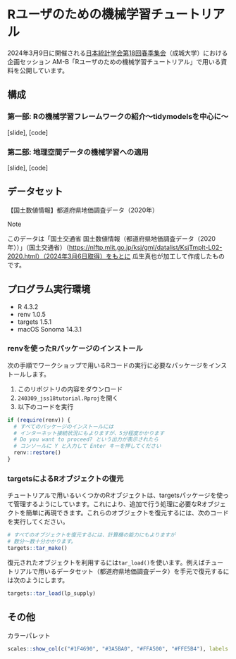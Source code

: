 Rユーザのための機械学習チュートリアル
================

2024年3月9日に開催される[日本統計学会第18回春季集会](https://jss2024spring.ywstat.jp/)（成城大学）における企画セッション AM-B「Rユーザのための機械学習チュートリアル」で用いる資料を公開しています。

## 構成

### 第一部: Rの機械学習フレームワークの紹介〜tidymodelsを中心に〜

[slide], [code]

### 第二部: 地理空間データの機械学習への適用

[slide], [code]

## データセット

【国土数値情報】都道府県地価調査データ（2020年）

> [!NOTE]
>このデータは「国土交通省 国土数値情報（都道府県地価調査データ（2020年））」（国土交通省）（https://nlftp.mlit.go.jp/ksj/gml/datalist/KsjTmplt-L02-2020.html）（2024年3月6日取得）をもとに
瓜生真也が加工して作成したものです。

## プログラム実行環境

- R 4.3.2
- renv 1.0.5
- targets 1.5.1
- macOS Sonoma 14.3.1

### renvを使ったRパッケージのインストール

次の手順でワークショップで用いるRコードの実行に必要なパッケージをインストールします。

1. このリポジトリの内容をダウンロード
2. `240309_jss18tutorial.Rproj`を開く
3. 以下のコードを実行

```r
if (require(renv)) {
  # すべてのパッケージのインストールには
  # インターネット接続状況にもよりますが、5分程度かかります
  # Do you want to proceed? という出力が表示されたら
  # コンソールに Y と入力して Enter キーを押してください
  renv::restore()
}
```

### targetsによるRオブジェクトの復元

チュートリアルで用いるいくつかのRオブジェクトは、targetsパッケージを使って管理するようにしています。これにより、追加で行う処理に必要なRオブジェクトを簡単に再現できます。これらのオブジェクトを復元するには、次のコードを実行してください。

```r
# すべてのオブジェクトを復元するには、計算機の能力にもよりますが
# 数分〜数十分かかります。
targets::tar_make()
```

復元されたオブジェクトを利用するには`tar_load()`を使います。例えばチュートリアルで用いるデータセット（都道府県地価調査データ）を手元で復元するには次のようにします。

```r
targets::tar_load(lp_supply)
```

## その他

カラーパレット

```r
scales::show_col(c("#1F4690", "#3A5BA0", "#FFA500", "#FFE5B4"), labels = TRUE, ncol = 4)
```
